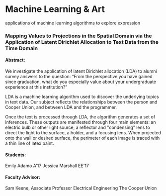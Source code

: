 # Machine Learning & Art
applications of machine learning algorithms to explore expression

### Mapping Values to Projections in the Spatial Domain via the Application of Latent Dirichlet Allocation to Text Data from the Time Domain


#### Abstract:
We investigate the application of latent Dirichlet allocation (LDA) to alumni survey answers to the question:  “From the perspective you have gained since graduation, what do you especially value about your undergraduate experience at this institution?” 

LDA is a machine learning algorithm used to discover the underlying topics in text data. Our subject reflects the relationships between the person and Cooper Union, and between LDA and the programmer.

Once the text is processed through LDA, the algorithm generates a set of inferences. These outputs are manifested through four main elements: an electric bulb or other light source, a reflector and "condensing" lens to direct the light to the surface, a holder, and a focusing lens. When projected onto the wall or desired surface, the perimeter of each image is traced with a thin line of latex paint.


#### Students:

Emily Adamo A'17
Jessica Marshall EE'17

#### Faculty Advisor:

Sam Keene, 
Associate Professor
Electrical Engineering
The Cooper Union
